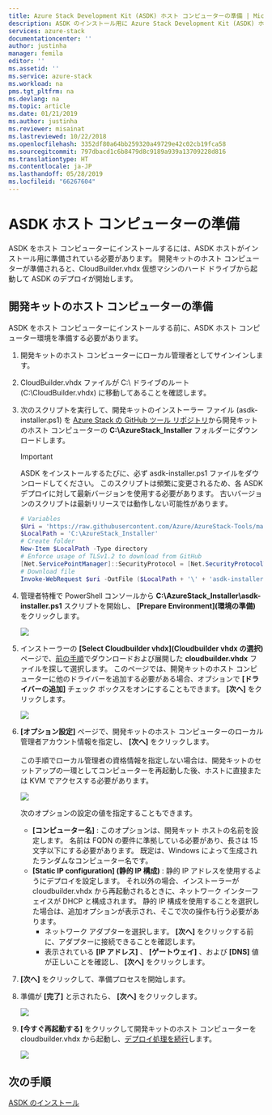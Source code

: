```yaml
---
title: Azure Stack Development Kit (ASDK) ホスト コンピューターの準備 | Microsoft Docs
description: ASDK のインストール用に Azure Stack Development Kit (ASDK) ホスト コンピューターを準備する方法について説明します。
services: azure-stack
documentationcenter: ''
author: justinha
manager: femila
editor: ''
ms.assetid: ''
ms.service: azure-stack
ms.workload: na
pms.tgt_pltfrm: na
ms.devlang: na
ms.topic: article
ms.date: 01/21/2019
ms.author: justinha
ms.reviewer: misainat
ms.lastreviewed: 10/22/2018
ms.openlocfilehash: 3352df80a64bb259320a49729e42c02cb19fca58
ms.sourcegitcommit: 797dbacd1c6b8479d8c9189a939a13709228d816
ms.translationtype: HT
ms.contentlocale: ja-JP
ms.lasthandoff: 05/28/2019
ms.locfileid: "66267604"
---
```

# <a name="prepare-the-asdk-host-computer"></a>ASDK ホスト コンピューターの準備
ASDK をホスト コンピューターにインストールするには、ASDK ホストがインストール用に準備されている必要があります。 開発キットのホスト コンピューターが準備されると、CloudBuilder.vhdx 仮想マシンのハード ドライブから起動して ASDK のデプロイが開始します。

## <a name="prepare-the-development-kit-host-computer"></a>開発キットのホスト コンピューターの準備
ASDK をホスト コンピューターにインストールする前に、ASDK ホスト コンピューター環境を準備する必要があります。
1. 開発キットのホスト コンピューターにローカル管理者としてサインインします。
2. CloudBuilder.vhdx ファイルが C:\ ドライブのルート (C:\CloudBuilder.vhdx) に移動してあることを確認します。
3. 次のスクリプトを実行して、開発キットのインストーラー ファイル (asdk-installer.ps1) を [Azure Stack の GitHub ツール リポジトリ](https://github.com/Azure/AzureStack-Tools)から開発キットのホスト コンピューターの **C:\AzureStack_Installer** フォルダーにダウンロードします。

   > [!IMPORTANT]
   > ASDK をインストールするたびに、必ず asdk-installer.ps1 ファイルをダウンロードしてください。 このスクリプトは頻繁に変更されるため、各 ASDK デプロイに対して最新バージョンを使用する必要があります。 古いバージョンのスクリプトは最新リリースでは動作しない可能性があります。

   ```powershell
   # Variables
   $Uri = 'https://raw.githubusercontent.com/Azure/AzureStack-Tools/master/Deployment/asdk-installer.ps1'
   $LocalPath = 'C:\AzureStack_Installer'
   # Create folder
   New-Item $LocalPath -Type directory
   # Enforce usage of TLSv1.2 to download from GitHub
   [Net.ServicePointManager]::SecurityProtocol = [Net.SecurityProtocolType]::Tls12
   # Download file
   Invoke-WebRequest $uri -OutFile ($LocalPath + '\' + 'asdk-installer.ps1')
   ```

4. 管理者特権で PowerShell コンソールから **C:\AzureStack_Installer\asdk-installer.ps1** スクリプトを開始し、 **[Prepare Environment]\(環境の準備\)** をクリックします。

    ![](media/asdk-prepare-host/1.PNG) 

5. インストーラーの **[Select Cloudbuilder vhdx]\(Cloudbuilder vhdx の選択\)** ページで、[前の手順](asdk-download.md)でダウンロードおよび展開した **cloudbuilder.vhdx** ファイルを探して選択します。 このページでは、開発キットのホスト コンピューターに他のドライバーを追加する必要がある場合、オプションで **[ドライバーの追加]** チェック ボックスをオンにすることもできます。 **[次へ]** をクリックします。  

    ![](media/asdk-prepare-host/2.PNG)

6. **[オプション設定]** ページで、開発キットのホスト コンピューターのローカル管理者アカウント情報を指定し、 **[次へ]** をクリックします。<br><br>この手順でローカル管理者の資格情報を指定しない場合は、開発キットのセットアップの一環としてコンピューターを再起動した後、ホストに直接または KVM でアクセスする必要があります。

   ![](media/asdk-prepare-host/3.PNG)

    次のオプションの設定の値を指定することもできます。
    - **[コンピューター名]** : このオプションは、開発キット ホストの名前を設定します。 名前は FQDN の要件に準拠している必要があり、長さは 15 文字以下にする必要があります。 既定は、Windows によって生成されたランダムなコンピューター名です。
    - **[Static IP configuration] (静的 IP 構成)** : 静的 IP アドレスを使用するようにデプロイを設定します。 それ以外の場合、インストーラーが cloudbuilder.vhdx から再起動されるときに、ネットワーク インターフェイスが DHCP と構成されます。 静的 IP 構成を使用することを選択した場合は、追加オプションが表示され、そこで次の操作も行う必要があります。
      - ネットワーク アダプターを選択します。 **[次へ]** をクリックする前に、アダプターに接続できることを確認します。
      - 表示されている **[IP アドレス]** 、 **[ゲートウェイ]** 、および **[DNS]** 値が正しいことを確認し、 **[次へ]** をクリックします。
13. **[次へ]** をクリックして、準備プロセスを開始します。
14. 準備が **[完了]** と示されたら、 **[次へ]** をクリックします。

    ![](media/asdk-prepare-host/4.PNG)

15. **[今すぐ再起動する]** をクリックして開発キットのホスト コンピューターを cloudbuilder.vhdx から起動し、[デプロイ処理を続行](asdk-install.md)します。

    ![](media/asdk-prepare-host/5.PNG)


## <a name="next-steps"></a>次の手順
[ASDK のインストール](asdk-install.md)
